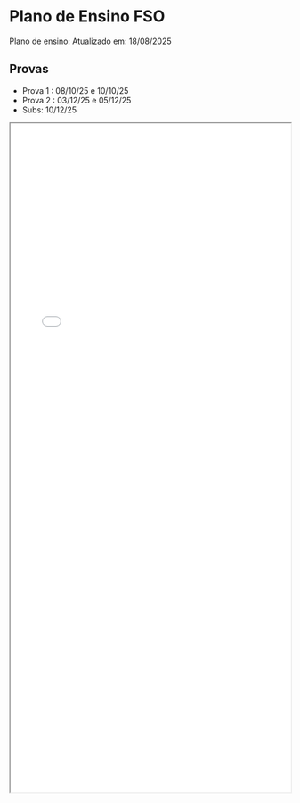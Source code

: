 # Plano de Ensino FSO

Plano de ensino: Atualizado em: 18/08/2025

## Provas

- Prova 1 : 08/10/25 e 10/10/25
- Prova 2 : 03/12/25 e 05/12/25
- Subs: 10/12/25

<iframe src="../../../../images/FSOPlanoEnsino.pdf" width="100%" height="1200px">
    <p>Seu navegador não suporta iframes. Você pode <a href="../../../images/FSOPlanoEnsino.pdf">clicar aqui para baixar o PDF</a>.</p>
</iframe>

